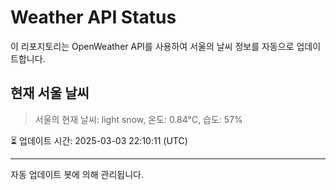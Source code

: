 
# Weather API Status

이 리포지토리는 OpenWeather API를 사용하여 서울의 날씨 정보를 자동으로 업데이트합니다.

## 현재 서울 날씨
> 서울의 현재 날씨: light snow, 온도: 0.84°C, 습도: 57%

⏳ 업데이트 시간: 2025-03-03 22:10:11 (UTC)

---
자동 업데이트 봇에 의해 관리됩니다.
